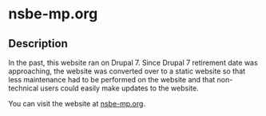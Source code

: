 # nsbe-mp.org

## Description

In the past, this website ran on Drupal 7. Since Drupal 7 retirement date was approaching, the website
was converted over to a static website so that less maintenance had to be performed on the website and that 
non-technical users could easily make updates to the website.

You can visit the website at [nsbe-mp.org](https://www.nsbe-mp.org).